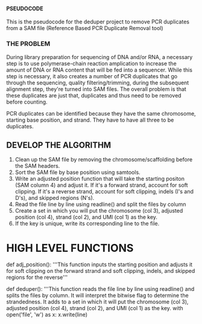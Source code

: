 #### PSEUDOCODE ####

This is the pseudocode for the deduper project to remove PCR duplicates from a SAM file (Reference Based PCR Duplicate Removal tool)

### THE PROBLEM ###

During library preparation for sequencing of DNA and/or RNA, a necessary step is to use polymerase-chain reaction amplication to increase the amount of DNA or RNA content that will be fed into a sequencer. While this step is necessary, it also creates a number of PCR duplicates that go through the sequencing, quality filtering/trimming, during the subsequent alignment step, they're turned into SAM files. The overall problem is that these duplicates are just that, duplicates and thus need to be removed before counting. 

PCR duplicates can be identified because they have the same chromosome, starting base position, and strand. They have to have all three to be duplicates.

## DEVELOP THE ALGORITHM ##

1. Clean up the SAM file by removing the chromosome/scaffolding before the SAM headers.
2. Sort the SAM file by base position using samtools.
3. Write an adjusted position function that will take the starting positon (SAM column 4) and adjust it. If it's a forward strand, account for soft clipping. If it's a reverse strand, account for soft clipping, indels (I's and D's), and skipped regions (N's).
4. Read the file line by line using readline() and split the files by column
5. Create a set in which you will put the chromosome (col 3), adjusted position (col 4), strand (col 2), and UMI (col 1) as the key. 
6. If the key is unique, write its corresponding line to the file. 

# HIGH LEVEL FUNCTIONS #

def adj_position():
    '''This function inputs the starting position and adjusts it for soft clipping on the forward strand and soft clipping, indels, and skipped regions for the reverse'''  

def deduper():
    '''This function reads the file line by line using readline() and splits the files by column. It will interpret the bitwise flag to determine the strandedness. It adds to a set in which it will put the chromosome (col 3), adjusted position (col 4), strand (col 2), and UMI (col 1) as the key. 
    with open('file', 'w') as x:
        x.write(line)